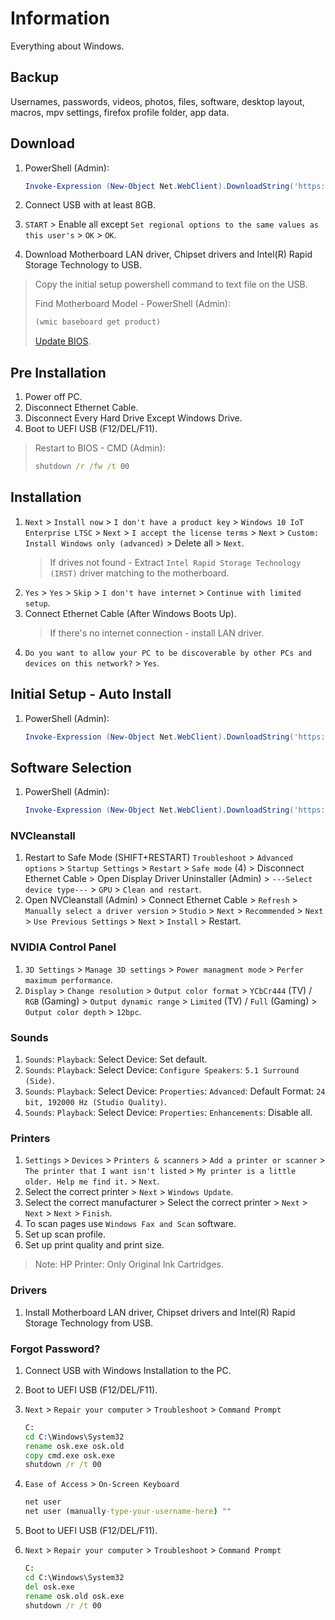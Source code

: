 # Information

Everything about Windows.

## Backup

Usernames, passwords, videos, photos, files, software, desktop layout, macros, mpv settings, firefox profile folder, app data.

## Download

1. PowerShell (Admin):

   ```powershell
   Invoke-Expression (New-Object Net.WebClient).DownloadString('https://raw.githubusercontent.com/ByKsTv/Everything/main/Windows/ISO.ps1')

   ```

1. Connect USB with at least 8GB.
1. `START` > Enable all except `Set regional options to the same values as this user's` > `OK` > `OK`.
1. Download Motherboard LAN driver, Chipset drivers and Intel(R) Rapid Storage Technology to USB.

> Copy the initial setup powershell command to text file on the USB.
>
> Find Motherboard Model - PowerShell (Admin):
>
> ```powershell
> (wmic baseboard get product)
>
> ```
>
> [Update BIOS](https://github.com/ByKsTv/Everything/tree/main/BIOS).

## Pre Installation

1. Power off PC.
1. Disconnect Ethernet Cable.
1. Disconnect Every Hard Drive Except Windows Drive.
1. Boot to UEFI USB (F12/DEL/F11).

> Restart to BIOS - CMD (Admin):
>
> ```cmd
> shutdown /r /fw /t 00
>
> ```

## Installation

1. `Next` > `Install now` > `I don't have a product key` > `Windows 10 IoT Enterprise LTSC` > `Next` > `I accept the license terms` > `Next` > `Custom: Install Windows only (advanced)` > Delete all > `Next`.
   > If drives not found - Extract `Intel Rapid Storage Technology (IRST)` driver matching to the motherboard.
1. `Yes` > `Yes` > `Skip` > `I don't have internet` > `Continue with limited setup`.
1. Connect Ethernet Cable (After Windows Boots Up).
   > If there's no internet connection - install LAN driver.
1. `Do you want to allow your PC to be discoverable by other PCs and devices on this network?` > `Yes`.

## Initial Setup - Auto Install

1. PowerShell (Admin):

   ```powershell
   Invoke-Expression (New-Object Net.WebClient).DownloadString('https://raw.githubusercontent.com/ByKsTv/Everything/main/Windows/Step1.ps1')

   ```

## Software Selection

1. PowerShell (Admin):

   ```powershell
   Invoke-Expression (New-Object Net.WebClient).DownloadString('https://raw.githubusercontent.com/ByKsTv/Everything/main/Windows/Software_Selection.ps1')

   ```

### NVCleanstall

1. Restart to Safe Mode (SHIFT+RESTART) `Troubleshoot` > `Advanced options` > `Startup Settings` > `Restart` > `Safe mode` (4) > Disconnect Ethernet Cable > Open Display Driver Uninstaller (Admin) > `---Select device type---` > `GPU` > `Clean and restart`.
1. Open NVCleanstall (Admin) > Connect Ethernet Cable > `Refresh` > `Manually select a driver version` > `Studio` > `Next` > `Recommended` > `Next` > `Use Previous Settings` > `Next` > `Install` > Restart.

### NVIDIA Control Panel

1. `3D Settings` > `Manage 3D settings` > `Power managment mode` > `Perfer maximum performance`.
1. `Display` > `Change resolution` > `Output color format` > `YCbCr444` (TV) / `RGB` (Gaming) > `Output dynamic range` > `Limited` (TV) / `Full` (Gaming) > `Output color depth` > `12bpc`.

### Sounds

1. `Sounds`: `Playback`: Select Device: Set default.
1. `Sounds`: `Playback`: Select Device: `Configure Speakers`: `5.1 Surround (Side)`.
1. `Sounds`: `Playback`: Select Device: `Properties`: `Advanced`: Default Format: `24 bit, 192000 Hz (Studio Quality)`.
1. `Sounds`: `Playback`: Select Device: `Properties`: `Enhancements`: Disable all.

### Printers

1. `Settings` > `Devices` > `Printers & scanners` > `Add a printer or scanner` > `The printer that I want isn't listed` > `My printer is a little older. Help me find it.` > `Next`.
1. Select the correct printer > `Next` > `Windows Update`.
1. Select the correct manufacturer > Select the correct printer > `Next` > `Next` > `Next` > `Finish`.
1. To scan pages use `Windows Fax and Scan` software.
1. Set up scan profile.
1. Set up print quality and print size.

> Note: HP Printer: Only Original Ink Cartridges.

### Drivers

1. Install Motherboard LAN driver, Chipset drivers and Intel(R) Rapid Storage Technology from USB.

### Forgot Password?

1. Connect USB with Windows Installation to the PC.
1. Boot to UEFI USB (F12/DEL/F11).
1. `Next` > `Repair your computer` > `Troubleshoot` > `Command Prompt`

    ```cmd
    C:
    cd C:\Windows\System32
    rename osk.exe osk.old
    copy cmd.exe osk.exe
    shutdown /r /t 00
    ```

1. `Ease of Access` > `On-Screen Keyboard`

    ```cmd
    net user
    net user (manually-type-your-username-here) ""
    ```

1. Boot to UEFI USB (F12/DEL/F11).
1. `Next` > `Repair your computer` > `Troubleshoot` > `Command Prompt`

    ```cmd
    C:
    cd C:\Windows\System32
    del osk.exe
    rename osk.old osk.exe
    shutdown /r /t 00
    ```
